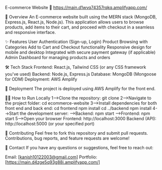 E-commerce Website
🚀 https://main.d1wvq74357rqkq.amplifyapp.com/

📖 Overview
    An E-commerce website built using the MERN stack (MongoDB, Express.js, React.js, Node.js). This application allows users to browse products, add items to their cart, and proceed with checkout in a seamless and responsive interface.

✨ Features
   User Authentication (Sign-up, Login)
   Product Browsing with Categories
   Add to Cart and Checkout functionality
   Responsive design for mobile and desktop
   Integrated with secure payment gateway (if applicable)
   Admin Dashboard for managing products and orders

🛠️ Tech Stack
    Frontend: React.js, Tailwind CSS (or any CSS framework you've used)
    Backend: Node.js, Express.js
    Database: MongoDB (Mongoose for ODM)
    Deployment: AWS Amplify

🚀 Deployment
   The project is deployed using AWS Amplify for the front end.

🧑‍💻 How to Run Locally
1-->Clone the repository:
    git clone <repository-url>
2-->Navigate to the project folder:
    cd ecommerce-website
3-->Install dependencies for both front end and back end:
    cd frontend
    npm install
    cd ../backend
    npm install
4-->Start the development server:
   -->Backend:
      npm start
   -->Frontend:
      npm start
5-->Open your browser
   Frontend: http://localhost:3000
   Backend (API): http://localhost:5000 (or your specified port)
   
🤝 Contributing
    Feel free to fork this repository and submit pull requests. Contributions, bug reports, and feature requests are welcome!

📧 Contact
   If you have any questions or suggestions, feel free to reach out:

Email: [kanish10122003@gmail.com]
Portfolio: [https://main.d4zge5q93g88i.amplifyapp.com/]


